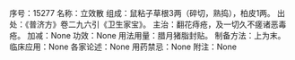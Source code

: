 序号：15277
名称：立效散
组成：鼠粘子草根3两（碎切，熟捣），柏皮1两。
出处：《普济方》卷二九六引《卫生家宝》。
主治：翻花痔疮，及一切久不瘥诸恶毒疮。
加减：None
功效：None
用法用量：腊月猪脂封贴。
制备方法：上为末。
临床应用：None
各家论述：None
用药禁忌：None
附注：None
